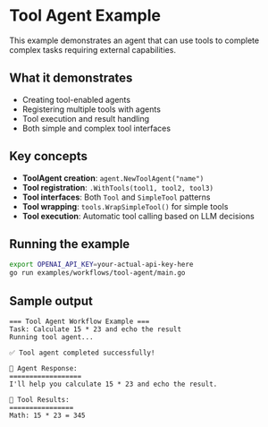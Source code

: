 # Tool Agent Example

This example demonstrates an agent that can use tools to complete complex tasks requiring external capabilities.

## What it demonstrates

- Creating tool-enabled agents
- Registering multiple tools with agents  
- Tool execution and result handling
- Both simple and complex tool interfaces

## Key concepts

- **ToolAgent creation**: `agent.NewToolAgent("name")`
- **Tool registration**: `.WithTools(tool1, tool2, tool3)`
- **Tool interfaces**: Both `Tool` and `SimpleTool` patterns
- **Tool wrapping**: `tools.WrapSimpleTool()` for simple tools
- **Tool execution**: Automatic tool calling based on LLM decisions

## Running the example

```bash
export OPENAI_API_KEY=your-actual-api-key-here
go run examples/workflows/tool-agent/main.go
```

## Sample output

```
=== Tool Agent Workflow Example ===
Task: Calculate 15 * 23 and echo the result
Running tool agent...

✅ Tool agent completed successfully!

🤖 Agent Response:
==================
I'll help you calculate 15 * 23 and echo the result.

🔧 Tool Results:
================
Math: 15 * 23 = 345
```